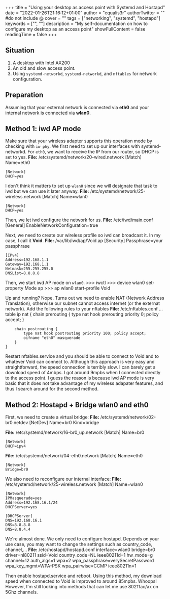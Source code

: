 +++
title = "Using your desktop as access point with Systemd and Hostapd"
date = "2022-01-26T21:16:12+01:00"
author = "equalis3r"
authorTwitter = "" #do not include @
cover = ""
tags = ["networking", "systemd", "hostapd"]
keywords = ["", ""]
description = "My self-documentation on how to configure my desktop as an access point"
showFullContent = false
readingTime = false
+++

## Situation

1. A desktop with Intel AX200
2. An old and slow access point.
3. Using `systemd-networkd`, `systemd-networkd`, and `nftables`
for network configuration.

## Preparation

Assuming that your external network is connected via **eth0** and
your internal network is connected via **wlan0**.

## Method 1: iwd AP mode

Make sure that your wireless adapter supports this operation mode
by checking with `iw phy`.
We first need to set up our interfaces with systemd-networkd.
For `eth0`, we want to receive the IP from our router, so DHCP
is set to yes.
**File:** /etc/systemd/network/20-wired.network
    [Match]
    Name=eth0

    [Network]
    DHCP=yes

I don't think it matters to set up `wlan0` since we will designate
that task to iwd but we can use it later anyway.
**File:** /etc/systemd/network/25-wireless.network
    [Match]
    Name=wlan0

    [Network]
    DHCP=yes

Then, we let iwd configure the network for us.
**File:** /etc/iwd/main.conf
    [General]
    EnableNetworkConfiguration=true

Next, we need to create our wireless profile so iwd
can broadcast it. In my case, I call it **Void**.
**File:** /var/lib/iwd/ap/Void.ap
    [Security]
    Passphrase=your passphrase
    
    [IPv4]
    Address=192.168.1.1
    Gateway=192.168.1.1
    Netmask=255.255.255.0
    DNSList=8.8.8.8

Then, we start iwd AP mode on `wlan0`.
    >>> iwctl
    >>> device wlan0 set-property Mode ap
    >>> ap wlan0 start-profile Void

Up and running? Nope. Turns out we need to enable 
NAT (Network Address Translation), otherwise our subnet cannot
access internet (or the externat network). Add the following rules
to your nftables
**File:** /etc/nftables.conf
    ...
    table ip nat {
        chain prerouting {
             type nat hook prerouting priority 0; policy accept;
         }
     
        chain postrouting {
            type nat hook postrouting priority 100; policy accept;
            oifname "eth0" masquerade
        }
    }

Restart nftables.service and you should be able to connect to Void and
to whatever Void can connect to. Although this approach is very easy
and straightforward, the speed connection is terribly slow.
I can barely get a download speed of 4mbps. I got around 9mpbs when I
connected directly to the access point. I guess the reason is because
iwd AP mode is very basic that it does not take advantage of 
my wireless adapater features, and thus I search around for 
the second method.

## Method 2: Hostapd + Bridge wlan0 and eth0

First, we need to create a virtual bridge:
**File:** /etc/systemd/network/02-br0.netdev
    [NetDev]
    Name=br0
    Kind=bridge

**File:** /etc/systemd/network/16-br0_up.network
    [Match]
    Name=br0
    
    [Network]
    DHCP=ipv4

**File:** /etc/systemd/network/04-eth0.network
    [Match]
    Name=eth0

    [Network]
    Bridge=br0

We also need to reconfigure our internal interface:
**File:** /etc/systemd/network/25-wireless.network
    [Match]
    Name=wlan0

    [Network]
    IPMasquerade=yes
    Address=192.168.16.1/24
    DHCPServer=yes

    [DHCPServer]
    DNS=192.168.16.1
    DNS=8.8.8.8
    DNS=8.8.4.4 

We're almost done. We only need to configure hostapd. Depends on 
your use case, you may want to change the settings such as 
country_code, channel,...
**File:** /etc/hostapd/hostapd.conf
    interface=wlan0
    bridge=br0
    driver=nl80211
    ssid=Void
    country_code=NL
    ieee80211d=1
    hw_mode=g
    channel=12
    auth_algs=1
    wpa=2
    wpa_passphrase=verySecretPassword
    wpa_key_mgmt=WPA-PSK
    wpa_pairwise=CCMP
    ieee80211n=1

Then enable hostapd.service and reboot. Using this method, my download 
speed when connected to Void is improved to around 85mpbs. Whoops!
However, I'm still looking into methods that can let me use 80211ac/ax 
on 5Ghz channels.

